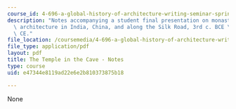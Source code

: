 ```yaml
---
course_id: 4-696-a-global-history-of-architecture-writing-seminar-spring-2008
description: "Notes accompanying a student final presentation on monastic rock-cut\
  \ architecture in India, China, and along the Silk Road, 3rd c. BCE \u2013 9th c.\
  \ CE."
file_location: /coursemedia/4-696-a-global-history-of-architecture-writing-seminar-spring-2008/e47344e8119ad22e6e2b810373875b18_MIT4_696s08_project06_notes.pdf
file_type: application/pdf
layout: pdf
title: The Temple in the Cave - Notes
type: course
uid: e47344e8119ad22e6e2b810373875b18

---
```

None